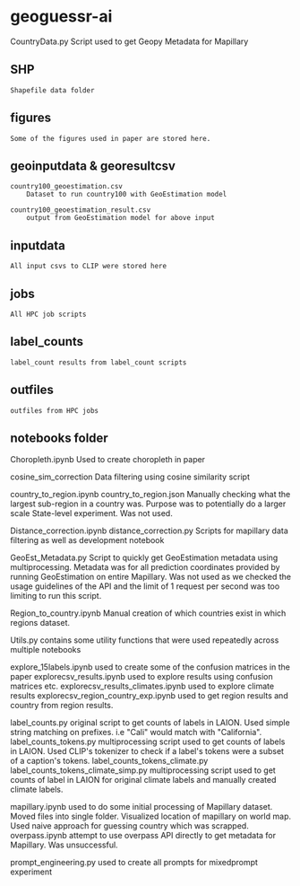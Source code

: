 # geoguessr-ai


CountryData.py
    Script used to get Geopy Metadata for Mapillary




## SHP

    Shapefile data folder
## figures

    Some of the figures used in paper are stored here.

## geoinputdata & georesultcsv

    country100_geoestimation.csv
        Dataset to run country100 with GeoEstimation model

    country100_geoestimation_result.csv
        output from GeoEstimation model for above input
## inputdata

    All input csvs to CLIP were stored here
## jobs

    All HPC job scripts
## label_counts

    label_count results from label_count scripts
## outfiles

    outfiles from HPC jobs 

## notebooks folder

Choropleth.ipynb
    Used to create choropleth in paper

cosine_sim_correction
    Data filtering using cosine similarity script

country_to_region.ipynb
country_to_region.json
    Manually checking what the largest sub-region in a country was. Purpose was to potentially do a larger scale State-level experiment. Was not used.

Distance_correction.ipynb
distance_correction.py
    Scripts for mapillary data filtering as well as development notebook

GeoEst_Metadata.py
    Script to quickly get GeoEstimation metadata using multiprocessing. Metadata was for all prediction coordinates provided by running GeoEstimation on entire Mapillary.
    Was not used as we checked the usage guidelines of the API and the limit of 1 request per second was too limiting to run this script.

Region_to_country.ipynb
    Manual creation of which countries exist in which regions dataset.

Utils.py
    contains some utility functions that were used repeatedly across multiple notebooks

explore_15labels.ipynb
    used to create some of the confusion matrices in the paper
explorecsv_results.ipynb
    used to explore results using confusion matrices etc.
explorecsv_results_climates.ipynb
    used to explore climate results
explorecsv_region_country_exp.ipynb
    used to get region results and country from region results.

label_counts.py
    original script to get counts of labels in LAION. Used simple string matching on prefixes. i.e "Cali" would match with "California".
label_counts_tokens.py
    multiprocessing script used to get counts of labels in LAION. Used CLIP's tokenizer to check if a label's tokens were a subset of a caption's tokens.
label_counts_tokens_climate.py
label_counts_tokens_climate_simp.py
    multiprocessing script used to get counts of label in LAION for original climate labels and manually created climate labels.



mapillary.ipynb
    used to do some initial processing of Mapillary dataset. Moved files into single folder. Visualized location of mapillary on world map. Used naive approach for guessing country which was scrapped.
overpass.ipynb
    attempt to use overpass API directly to get metadata for Mapillary. Was unsuccessful.

prompt_engineering.py
    used to create all prompts for mixedprompt experiment